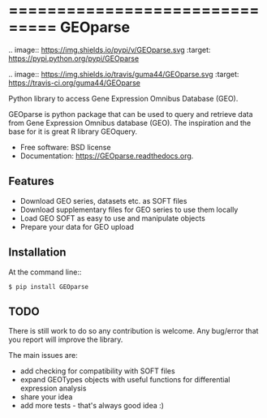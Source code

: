 ===============================
GEOparse
===============================

.. image:: https://img.shields.io/pypi/v/GEOparse.svg
        :target: https://pypi.python.org/pypi/GEOparse

.. image:: https://img.shields.io/travis/guma44/GEOparse.svg
        :target: https://travis-ci.org/guma44/GEOparse


Python library to access Gene Expression Omnibus Database (GEO).

GEOparse is python package that can be used to query and retrieve data from Gene Expression Omnibus database (GEO).
The inspiration and the base for it is great R library GEOquery.

* Free software: BSD license
* Documentation: https://GEOparse.readthedocs.org.

Features
--------

* Download GEO series, datasets etc. as SOFT files
* Download supplementary files for GEO series to use them locally
* Load GEO SOFT as easy to use and manipulate objects
* Prepare your data for GEO upload

Installation
------------

At the command line::

    $ pip install GEOparse

TODO
----

There is still work to do so any contribution is welcome. Any bug/error that you report
will improve the library.

The main issues are:

* add checking for compatibility with SOFT files
* expand GEOTypes objects with useful functions for differential expression analysis
* share your idea
* add more tests - that's always good idea :)
